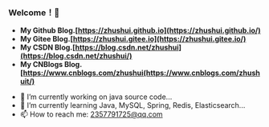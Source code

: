 ### Welcome！👋 
+ **My Github Blog.[https://zhushui.github.io](https://zhushui.github.io/)**
+ **My Gitee Blog.[https://zhushui.gitee.io](https://zhushui.gitee.io/)**
+ **My CSDN Blog.[https://blog.csdn.net/zhushui](https://blog.csdn.net/zhushui/)**
+ **My CNBlogs Blog.[https://www.cnblogs.com/zhushui(https://www.cnblogs.com/zhushuit/)**

- 🔭 I’m currently working on java source code...
- 🌱 I’m currently learning Java, MySQL, Spring, Redis, Elasticsearch...
- 📫 How to reach me: 2357791725@qq.com

<!--
**MysticalGuest/mysticalguest** is a ✨ _special_ ✨ repository 
because its `README.md` (this file) appears on your GitHub profile.

Here are some ideas to get you started:

- 🔭 I’m currently working on ...
- 🌱 I’m currently learning ...
- 👯 I’m looking to collaborate on ...
- 🤔 I’m looking for help with ...
- 💬 Ask me about ...
- 📫 How to reach me: ...
- 😄 Pronouns: ...
- ⚡ Fun fact: ...
-->


<!--
**zhushui/zhushui** is a ✨ _special_ ✨ repository because its `README.md` (this file) appears on your GitHub profile.

Here are some ideas to get you started:

- 🔭 I’m currently working on ...
- 🌱 I’m currently learning ...
- 👯 I’m looking to collaborate on ...
- 🤔 I’m looking for help with ...
- 💬 Ask me about ...
- 📫 How to reach me: ...
- 😄 Pronouns: ...
- ⚡ Fun fact: ...
-->
